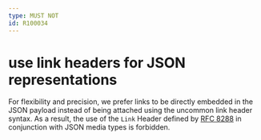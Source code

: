 ```yaml
---
type: MUST NOT
id: R100034
---
```


# use link headers for JSON representations

For flexibility and precision, we prefer links to be directly embedded in the JSON payload instead of being attached
using the uncommon link header syntax. As a result, the use of the `Link` Header defined by
[RFC 8288](https://tools.ietf.org/html/rfc8288#section-3) in conjunction with JSON media types is forbidden.
